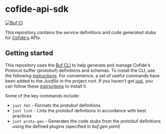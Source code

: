 # cofide-api-sdk

[![Buf CI](https://github.com/cofide/cofide-api-sdk/workflows/buf-ci/badge.svg)](https://github.com/cofide/cofide-api-sdk/actions?workflow=buf-ci+branch%3Amain)

This repository contains the service definitions and code generated stubs for [Cofide's](https://www.cofide.io/) APIs.

## Getting started
This repository uses the [Buf CLI](https://buf.build/docs/ecosystem/cli-overview) to help generate and manage Cofide's Protocol buffer (protobuf) definitions and schemas. To install the CLI, use the following [instructions](https://buf.build/docs/installation). For convenience, a set of useful commands have been added to the *Justfile* in the project root. If you haven't got [just](https://github.com/casey/just), you can follow these [instructions](https://github.com/casey/just) to install it.

Some of the key commands include:
- `just fmt` - Formats the protobuf definitions
- `just lint` - Lints the protobuf definitions in accordance with best practices
- `just proto-gen` - Generates the code stubs from the protobuf definitions using the defined plugins (specified in *buf.gen.yaml*)
